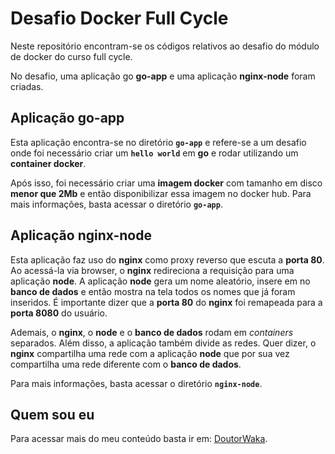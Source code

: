 # Desafio Docker Full Cycle

Neste repositório encontram-se os códigos relativos ao desafio do módulo de docker
do curso full cycle.

No desafio, uma aplicação go **go-app** e uma aplicação **nginx-node** foram criadas.

## Aplicação go-app

Esta aplicação encontra-se no diretório **`go-app`** e refere-se a um desafio onde foi
necessário criar um **`hello world`** em **go** e rodar utilizando um **container docker**.

Após isso, foi necessário criar uma **imagem docker** com tamanho em disco 
**menor que 2Mb** e então disponibilizar essa imagem no docker hub. Para mais 
informações, basta acessar o diretório **`go-app`**.

## Aplicação nginx-node

Esta aplicação faz uso do **nginx** como proxy reverso que escuta a **porta 80**. 
Ao acessá-la via browser, o **nginx** redireciona a requisição para uma aplicação
**node**. A aplicação **node** gera um nome aleatório, insere em no **banco de dados**
e então mostra na tela todos os nomes que já foram inseridos. É importante dizer
que a **porta 80** do **nginx** foi remapeada para a **porta 8080** do usuário.

Ademais, o **nginx**, o **node** e o **banco de dados** rodam em _containers_
separados. Além disso, a aplicação também divide as redes. Quer dizer,
o **nginx** compartilha uma rede com a aplicação **node** que por sua vez compartilha
uma rede diferente com o **banco de dados**.

Para mais informações, basta acessar o diretório **`nginx-node`**.

## Quem sou eu

Para acessar mais do meu conteúdo basta ir em: [DoutorWaka](http://doutorwaka.tech/youtube).